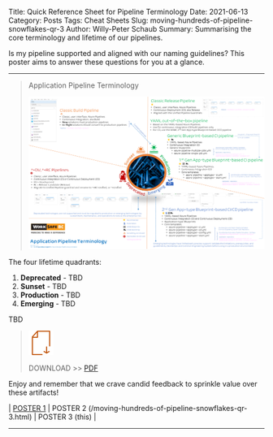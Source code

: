 Title: Quick Reference Sheet for Pipeline Terminology
Date: 2021-06-13
Category: Posts
Tags: Cheat Sheets
Slug: moving-hundreds-of-pipeline-snowflakes-qr-3
Author: Willy-Peter Schaub
Summary: Summarising the core terminology and lifetime of our pipelines.

Is my pipeline supported and aligned with our naming guidelines? This poster aims to answer these questions for you at a glance. 

---

> Application Pipeline Terminology
>
> ![Poster](/images/moving-hundreds-of-pipeline-snowflakes-qr-3-1.png)

The four lifetime quadrants:

1. **Deprecated** - TBD
1. **Sunset** - TBD
1. **Production** - TBD
1. **Emerging** - TBD

TBD

> ![Poster](/images/moving-hundreds-of-pipeline-snowflakes-qr-1-2.png)
>
> DOWNLOAD >> [PDF](/documents/multi-stage-blueprint-based-pipeline-terminlogy.pdf)

Enjoy and remember that we crave candid feedback to sprinkle value over these artifacts!

| [POSTER 1](/moving-hundreds-of-pipeline-snowflakes-qr-1.html) | POSTER 2 (/moving-hundreds-of-pipeline-snowflakes-qr-3.html) | POSTER 3 (this) |

---

